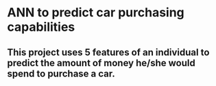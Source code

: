 # ANN to predict car purchasing capabilities

## This project uses 5 features of an individual to predict the amount of money he/she would spend to purchase a car.

